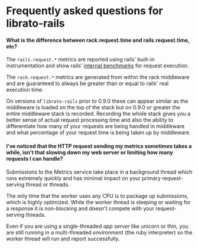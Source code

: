 # Frequently asked questions for librato-rails

#### What is the difference between rack.request.time and rails.request.time, etc?

The `rails.request.*` metrics are reported using rails' built-in instrumentation and show rails' [internal benchmarks](http://edgeguides.rubyonrails.org/active_support_instrumentation.html) for request execution.

The `rack.request.*` metrics are generated from within the rack middleware and are guaranteed to always be greater than or equal to rails' real execution time.

On versions of `librato-rails` prior to 0.9.0 these can appear similar as the middleware is loaded on the top of the stack but on 0.9.0 or greater the entire middleware stack is recorded. Recording the whole stack gives you a better sense of actual request processing time and also the ability to differentiate how many of your requests are being handled in middleware and what percentage of your request time is being taken up by middleware.

#### I've noticed that the HTTP request sending my metrics sometimes takes a while, isn't that slowing down my web server or limiting how many requests I can handle?

Submissions to the Metrics service take place in a background thread which runs extremely quickly and has minimal impact on your primary request-serving thread or threads.

The only time that the worker uses any CPU is to package up submissions, which is highly optimized. While the worker thread is sleeping or waiting for a response it is non-blocking and doesn't compete with your request-serving threads.

Even if you are using a single-threaded _app server_ like unicorn or thin, you are still running in a multi-threaded _environment_ (the ruby interpreter) so the worker thread will run and report successfully.
